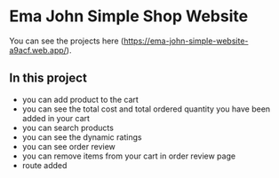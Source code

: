 # Ema John Simple Shop Website

You can see the projects here (https://ema-john-simple-website-a9acf.web.app/).

## In this project
* you can add product to the cart
* you can see the total cost and total ordered quantity you have been added in your cart 
* you can search products 
* you can see the dynamic ratings 
* you can see order review
* you can remove items from your cart in order review page
* route added
